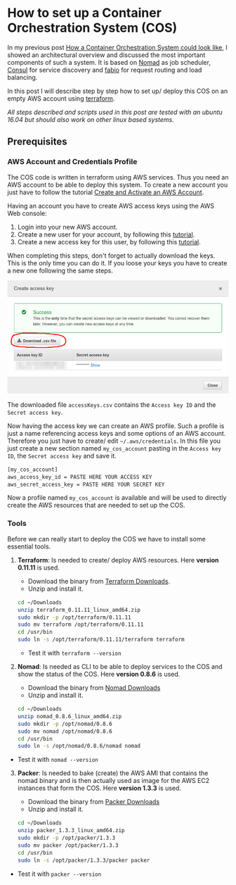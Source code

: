 # How to set up a Container Orchestration System (COS)

In my previous post [How a Container Orchestration System could look like](https://link.medium.com/cRyTWm2N2S), I showed an architectural overview and discussed the most important components of such a system. It is based on [Nomad](https://www.nomadproject.io) as job scheduler, [Consul](https://www.consul.io) for service discovery and [fabio](https://fabiolb.net) for request routing and load balancing.

In this post I will describe step by step how to set up/ deploy this COS on an empty AWS account using [terraform](https://www.terraform.io).

_All steps described and scripts used in this post are tested with an ubuntu 16.04 but should also work on other linux based systems._

## Prerequisites

### AWS Account and Credentials Profile

The COS code is written in terraform using AWS services. Thus you need an AWS account to be able to deploy this system.
To create a new account you just have to follow the tutorial [Create and Activate an AWS Account](https://aws.amazon.com/premiumsupport/knowledge-center/create-and-activate-aws-account/).

Having an account you have to create AWS access keys using the AWS Web console:

1. Login into your new AWS account.
2. Create a new user for your account, by following this [tutorial](https://docs.aws.amazon.com/IAM/latest/UserGuide/id_users_create.html).
3. Create a new access key for this user, by following this [tutorial](https://docs.aws.amazon.com/IAM/latest/UserGuide/id_credentials_access-keys.html#Using_CreateAccessKey).

When completing this steps, don't forget to actually download the keys. This is the only time you can do it. If you loose your keys you have to create a new one following the same steps.

![Access Keys](AccessKey.png)

The downloaded file `accessKeys.csv` contains the `Access key ID` and the `Secret access key`.

Now having the access key we can create an AWS profile. Such a profile is just a name referencing access keys and some options of an AWS account. Therefore you just have to create/ edit `~/.aws/credentials`.
In this file you just create a new section named `my_cos_account` pasting in the `Access key ID`, the `Secret access key` and save it.

```bash
[my_cos_account]
aws_access_key_id = PASTE HERE YOUR ACCESS KEY
aws_secret_access_key = PASTE HERE YOUR SECRET KEY
```

Now a profile named `my_cos_account` is available and will be used to directly create the AWS resources that are needed to set up the COS.

### Tools

Before we can really start to deploy the COS we have to install some essential tools.

1. **Terraform**: Is needed to create/ deploy AWS resources. Here **version 0.11.11** is used.

   - Download the binary from [Terraform Downloads](https://www.terraform.io/downloads.html).
   - Unzip and install it.

   ```bash
   cd ~/Downloads
   unzip terraform_0.11.11_linux_amd64.zip
   sudo mkdir -p /opt/terraform/0.11.11
   sudo mv terraform /opt/terraform/0.11.11
   cd /usr/bin
   sudo ln -s /opt/terraform/0.11.11/terraform terraform
   ```

   - Test it with `terraform --version`

2. **Nomad**: Is needed as CLI to be able to deploy services to the COS and show the status of the COS. Here **version 0.8.6** is used.

   - Download the binary from [Nomad Downloads](https://www.nomadproject.io/downloads.html)
   - Unzip and install it.

   ```bash
   cd ~/Downloads
   unzip nomad_0.8.6_linux_amd64.zip
   sudo mkdir -p /opt/nomad/0.8.6
   sudo mv nomad /opt/nomad/0.8.6
   cd /usr/bin
   sudo ln -s /opt/nomad/0.8.6/nomad nomad
   ```

- Test it with `nomad --version`

3. **Packer**: Is needed to bake (create) the AWS AMI that contains the nomad binary and is then actually used as image for the AWS EC2 instances that form the COS. Here **version 1.3.3** is used.

   - Download the binary from [Packer Downloads](https://www.packer.io/downloads.html)
   - Unzip and install it.

   ```bash
   cd ~/Downloads
   unzip packer_1.3.3_linux_amd64.zip
   sudo mkdir -p /opt/packer/1.3.3
   sudo mv packer /opt/packer/1.3.3
   cd /usr/bin
   sudo ln -s /opt/packer/1.3.3/packer packer
   ```

- Test it with `packer --version`
